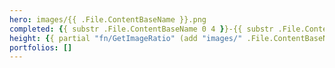 ```yaml
---
hero: images/{{ .File.ContentBaseName }}.png
completed: {{ substr .File.ContentBaseName 0 4 }}-{{ substr .File.ContentBaseName 4 2 }}-{{ substr .File.ContentBaseName 6 2 }}
height: {{ partial "fn/GetImageRatio" (add "images/" .File.ContentBaseName ".png") }}
portfolios: []
---
```

